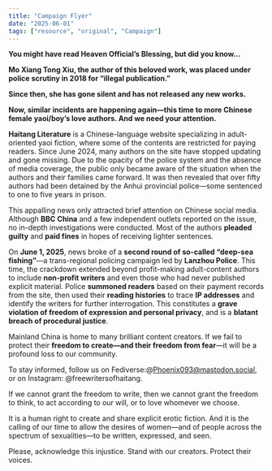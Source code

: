 ```yaml
---
title: "Campaign Flyer" 
date: "2025-06-01"
tags: ["resource", "original", "Campaign"] 
---
```


**You might have read Heaven Official’s Blessing, but did you know...**

**Mo Xiang Tong Xiu, the author of this beloved work, was placed under police scrutiny in 2018 for “illegal publication.”**

**Since then, she has gone silent and has not released any new works.**

**Now, similar incidents are happening again—this time to more Chinese female yaoi/boy’s love authors. And we need your attention.**

**Haitang Literature** is a Chinese-language website specializing in adult-oriented yaoi fiction, where some of the contents are restricted for paying readers. Since June 2024, many authors on the site have stopped updating and gone missing. Due to the opacity of the police system and the absence of media coverage, the public only became aware of the situation when the authors and their families came forward. It was then revealed that over fifty authors had been detained by the Anhui provincial police—some sentenced to one to five years in prison.

This appalling news only attracted brief attention on Chinese social media. Although **BBC China** and a few independent outlets reported on the issue, no in-depth investigations were conducted. Most of the authors **pleaded guilty** and **paid fines** in hopes of receiving lighter sentences.

On **June 1, 2025**, news broke of a **second round of so-called “deep-sea fishing”**—a trans-regional policing campaign led by **Lanzhou Police**. This time, the crackdown extended beyond profit-making adult-content authors to include **non-profit writers** and even those who had never published explicit material. Police **summoned readers** based on their payment records from the site, then used their **reading histories** to trace **IP addresses** and identify the writers for further interrogation. This constitutes a **grave violation of freedom of expression and personal privacy**, and is a **blatant breach of procedural justice**.

Mainland China is home to many brilliant content creators. If we fail to protect their **freedom to create—and their freedom from fear**—it will be a profound loss to our community.

To stay informed, follow us on Fediverse:@Phoenix093@mastodon.social, or on Instagram: @freewritersofhaitang.

If we cannot grant the freedom to write, then we cannot grant the freedom to think, to act according to our will, or to love whomever we choose.

It is a human right to create and share explicit erotic fiction. And it is the calling of our time to allow the desires of women—and of people across the spectrum of sexualities—to be written, expressed, and seen.

Please, acknowledge this injustice. Stand with our creators. Protect their voices.
